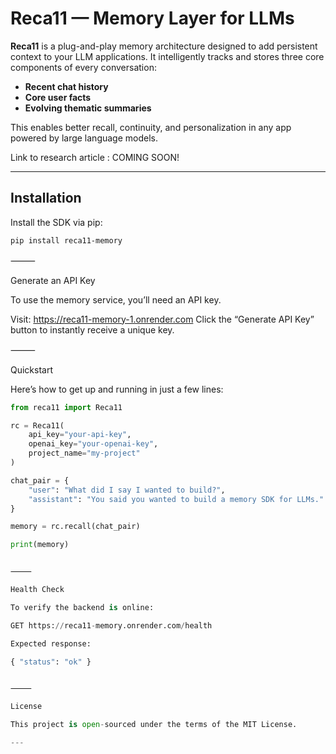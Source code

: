 # Reca11 — Memory Layer for LLMs

**Reca11** is a plug-and-play memory architecture designed to add persistent context to your LLM applications. It intelligently tracks and stores three core components of every conversation:

- **Recent chat history**
- **Core user facts**
- **Evolving thematic summaries**

This enables better recall, continuity, and personalization in any app powered by large language models.

Link to research article : COMING SOON!

---

## Installation

Install the SDK via pip:

```bash
pip install reca11-memory
```

⸻

Generate an API Key

To use the memory service, you’ll need an API key.

Visit:
https://reca11-memory-1.onrender.com
Click the “Generate API Key” button to instantly receive a unique key.

⸻

Quickstart

Here’s how to get up and running in just a few lines:

```python
from reca11 import Reca11

rc = Reca11(
    api_key="your-api-key",
    openai_key="your-openai-key",
    project_name="my-project"
)

chat_pair = {
    "user": "What did I say I wanted to build?",
    "assistant": "You said you wanted to build a memory SDK for LLMs."
}

memory = rc.recall(chat_pair)

print(memory)


⸻

Health Check

To verify the backend is online:

GET https://reca11-memory.onrender.com/health

Expected response:

{ "status": "ok" }


⸻

License

This project is open-sourced under the terms of the MIT License.

---
